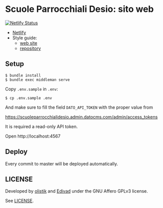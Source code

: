 # Scuole Parrocchiali Desio: sito web

[![Netlify Status](https://api.netlify.com/api/v1/badges/95c1c049-f895-4c8c-8c46-50d40b26d82c/deploy-status)](https://app.netlify.com/sites/scuoleparrocchialidesio-www/deploys)

- [Netlify](https://scuoleparrocchialidesio.netlify.com)
- Style guide:
  - [web site](https://style-guide-site.netlify.com)
  - [repository](https://github.com/scuoleparrocchialidesio/style-guide)

## Setup

```shell
$ bundle install
$ bundle exec middleman serve
```

Copy `.env.sample` in `.env`:

```shell
$ cp .env.sample .env
```

And make sure to fill the field `DATO_API_TOKEN` with the proper value from

https://scuoleparrocchialidesio.admin.datocms.com/admin/access_tokens

It is required a read-only API token.

Open http://localhost:4567

## Deploy

Every commit to master will be deployed automatically.

## LICENSE

Developed by [olistik](https://olisti.co) and [Edivad](https://github.com/EnigmaEdivad) under the GNU Affero GPLv3 license.

See [LICENSE](https://github.com/scuoleparrocchialidesio/www/blob/master/LICENSE).

